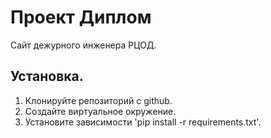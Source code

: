 # Проект Диплом

Сайт дежурного инженера РЦОД.

## Установка.

1. Клонируйте репозиторий с github.
2. Создайте виртуальное окружение.
3. Установите зависимости 'pip install -r requirements.txt'.
